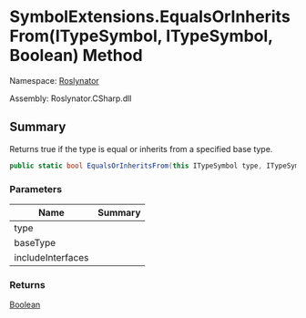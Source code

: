 # SymbolExtensions\.EqualsOrInheritsFrom\(ITypeSymbol, ITypeSymbol, Boolean\) Method

Namespace: [Roslynator](../../README.md)

Assembly: Roslynator\.CSharp\.dll

## Summary

Returns true if the type is equal or inherits from a specified base type\.

```csharp
public static bool EqualsOrInheritsFrom(this ITypeSymbol type, ITypeSymbol baseType, bool includeInterfaces = false)
```

### Parameters

| Name | Summary |
| ---- | ------- |
| type | |
| baseType | |
| includeInterfaces | |

### Returns

[Boolean](https://docs.microsoft.com/en-us/dotnet/api/system.boolean)


